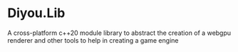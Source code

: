 # Diyou.Lib
A cross-platform c++20 module library to abstract the creation of a webgpu renderer and other tools to help in creating a game engine
